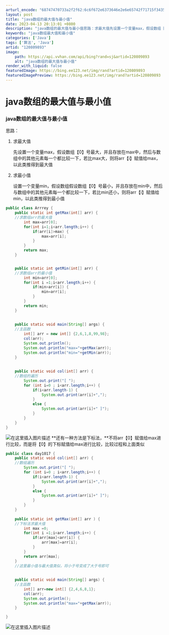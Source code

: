 ```yaml
---
arturl_encode: "68747470733a2f2f62:6c6f672e6373646e2e6e65742f71715f34353330393530302f:61727469636c652f64657461696c732f313230383039383933"
layout: post
title: "java数组的最大值与最小值"
date: 2023-04-13 20:13:01 +0800
description: "java数组的最大值与最小值思路：求最大值先设置一个变量max，假设数组【0】号最大，并且存放在ma"
keywords: "java数组最大值和最小值"
categories: ['Java']
tags: ['算法', 'Java']
artid: "120809893"
image:
    path: https://api.vvhan.com/api/bing?rand=sj&artid=120809893
    alt: "java数组的最大值与最小值"
render_with_liquid: false
featuredImage: https://bing.ee123.net/img/rand?artid=120809893
featuredImagePreview: https://bing.ee123.net/img/rand?artid=120809893
---
```


# java数组的最大值与最小值

### java数组的最大值与最小值

思路：

1. 求最大值
     
   先设置一个变量max，假设数组【0】号最大，并且存放在max中，然后与数组中的其他元素每一个都比较一下，若比max大，则将arr【i】赋值给max，以此类推得到最大值
2. 求最小值
     
   设置一个变量min，假设数组假设数组【0】号最小，并且存放在min中，然后与数组中的其他元素每一个都比较一下，若比min还小，则将arr【i】赋值给min，以此类推得到最小值

```java
public class Arrrey {
	public static int getMax(int[] arr) {  
	//求数组arr的最大值
		int max=arr[0];
		for(int i=1;i<arr.length;i++) {
			if(arr[i]>max) {
				max=arr[i];
			}
		}
		return max;
	}


	public static int getMin(int[] arr) {
	//求数组arr的最小值
		int min=arr[0];
		for(int i =1;i<arr.length;i++) {
			if(min>arr[i]) {
				min=arr[i];
			}
		}
		return min;
	}
	
	
	public static void main(String[] args) {
	//主函数
		int[] arr = new int[] {2,6,1,8,99,98};
		col(arr);
		System.out.println();
		System.out.println("max="+getMax(arr));
		System.out.println("min="+getMin(arr));
	}
	
	
	public static void col(int[] arr) {
	//数组的遍历
		System.out.print("[ ");
		for (int i=0 ; i<arr.length;i++) {
			if(i<arr.length-1) {
				System.out.print(arr[i]+",");
			}
			else {
				System.out.print(arr[i]+" ]");
			}
		}
	}
}

```

![在这里插入图片描述](https://i-blog.csdnimg.cn/blog_migrate/620964433eaca12e4b40fb4baeeb923c.png)
\*\*还有一种方法是下标法，\*\*不将arr【0】赋值给max进行比较，而是将【0】的下标赋值给max进行比较，比较过程和上面类似

```java
public class day1017 {
	public static void col(int[] arr) {
	//数组遍历
		System.out.print("[ ");
		for (int i=0 ; i<arr.length;i++) {
			if(i<arr.length-1) {
				System.out.print(arr[i]+",");
			}
			else {
				System.out.print(arr[i]+" ]");
			}
		}
	}
	
	public static int getMax(int[] arr ) {
	//下标法求最大值
		int max =0;
		for(int i =1;i<arr.length;i++) {
			if(arr[max]<arr[i]) {
				arr[max]=arr[i];
			}
		}
		return arr[max];
	}
	//这里最小值与最大值类似，将小于号变成了大于号即可
	
	
	public static void main(String[] args) {
	//主函数
		int[] arr=new int[] {2,4,6,8,1};
		col(arr);
		System.out.println();
		System.out.println("max="+getMax(arr));
	}

}

```

![在这里插入图片描述](https://i-blog.csdnimg.cn/blog_migrate/c08bf3f8d359cec0530b38411a0f5b4b.png)